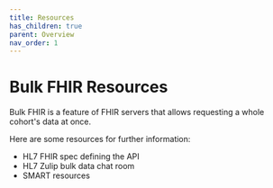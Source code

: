 ```yaml
---
title: Resources
has_children: true
parent: Overview
nav_order: 1
---
```

# Bulk FHIR Resources
Bulk FHIR is a feature of FHIR servers that allows requesting a whole cohort's data at once.

Here are some resources for further information:

- HL7 FHIR spec defining the API
- HL7 Zulip bulk data chat room
- SMART resources
